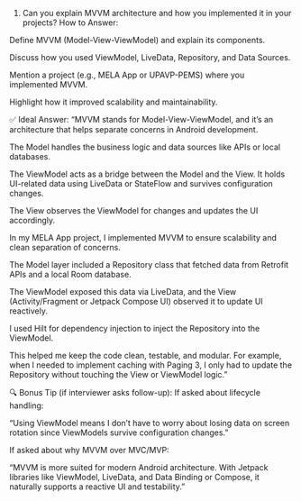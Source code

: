 1. Can you explain MVVM architecture and how you implemented it in your projects?
How to Answer:

Define MVVM (Model-View-ViewModel) and explain its components.

Discuss how you used ViewModel, LiveData, Repository, and Data Sources.

Mention a project (e.g., MELA App or UPAVP-PEMS) where you implemented MVVM.

Highlight how it improved scalability and maintainability.

✅ Ideal Answer:
“MVVM stands for Model-View-ViewModel, and it’s an architecture that helps separate concerns in Android development.

The Model handles the business logic and data sources like APIs or local databases.

The ViewModel acts as a bridge between the Model and the View. It holds UI-related data using LiveData or StateFlow and survives configuration changes.

The View observes the ViewModel for changes and updates the UI accordingly.

In my MELA App project, I implemented MVVM to ensure scalability and clean separation of concerns.

The Model layer included a Repository class that fetched data from Retrofit APIs and a local Room database.

The ViewModel exposed this data via LiveData, and the View (Activity/Fragment or Jetpack Compose UI) observed it to update UI reactively.

I used Hilt for dependency injection to inject the Repository into the ViewModel.

This helped me keep the code clean, testable, and modular. For example, when I needed to implement caching with Paging 3, I only had to update the Repository without touching the View or ViewModel logic.”

🔍 Bonus Tip (if interviewer asks follow-up):
If asked about lifecycle handling:

“Using ViewModel means I don’t have to worry about losing data on screen rotation since ViewModels survive configuration changes.”

If asked about why MVVM over MVC/MVP:

“MVVM is more suited for modern Android architecture. With Jetpack libraries like ViewModel, LiveData, and Data Binding or Compose, it naturally supports a reactive UI and testability.”

